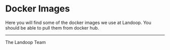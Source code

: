 # Docker Images #

Here you will find some of the docker images we use at Landoop. You should be
able to pull them from docker hub.

---

The Landoop Team
